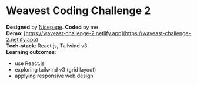 # Weavest Coding Challenge 2

**Designed** by [Nicepage](https://nicepage.com/website-templates/preview/favorite-tasty-food-recipes-65687?device=desktop). **Coded** by me  
**Demo**: [https://waveast-challenge-2.netlify.app](https://waveast-challenge-2.netlify.app)  
**Tech-stack**: React.js, Tailwind v3  
**Learning outcomes**:

-   use React.js
-   exploring tailwind v3 (grid layout)
-   applying responsive web design
